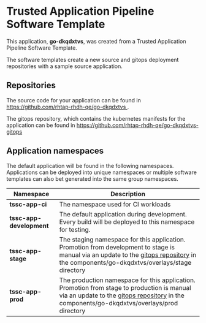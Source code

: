 # Trusted Application Pipeline Software Template

This application, **go-dkqdxtvs**, was created from a Trusted Application Pipeline Software Template.

The software templates create a new source and gitops deployment repositories with a sample source application. 

## Repositories

The source code for your application can be found in [https://github.com/rhtap-rhdh-qe/go-dkqdxtvs ](https://github.com/rhtap-rhdh-qe/go-dkqdxtvs ).
 
The gitops repository, which contains the kubernetes manifests for the application can be found in 
[https://github.com/rhtap-rhdh-qe/go-dkqdxtvs-gitops ](https://github.com/rhtap-rhdh-qe/go-dkqdxtvs-gitops ) 

## Application namespaces 

The default application will be found in the following namespaces. Applications can be deployed into unique namespaces or multiple software templates can also bet generated into the same group namespaces.  

|  Namespace   |  Description   |  
| -------- | -------- |
| **tssc-app-ci** | The namespace used for CI workloads |
| **tssc-app-development** | The default application during development. Every build will be deployed to this namespace for testing. |
| **tssc-app-stage** | The staging namespace for this application. Promotion from development to stage is manual via an update to the [gitops repository](https://github.com/rhtap-rhdh-qe/go-dkqdxtvs-gitops ) in the components/go-dkqdxtvs/overlays/stage directory |
| **tssc-app-prod** | The production namespace for this application. Promotion from stage to production is manual via an update to the [gitops repository](https://github.com/rhtap-rhdh-qe/go-dkqdxtvs-gitops ) in the components/go-dkqdxtvs/overlays/prod directory |